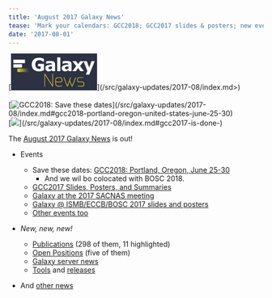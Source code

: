 ```yaml
---
title: 'August 2017 Galaxy News'
tease: 'Mark your calendars: GCC2018; GCC2017 slides & posters; new events, pubs, openings, servers, tools, ...'
date: '2017-08-01'
---
```

<div class='right'>
[<img src="/src/images/galaxy-logos/GalaxyNews.png" alt="Galaxy News" width="170" />](/src/galaxy-updates/2017-08/index.md>)<br /><br />
[<img src="/src/images/logos/gcc-bosc-2018-logo-300.png" alt="GCC2018: Save these dates" width="170" />](/src/galaxy-updates/2017-08/index.md#gcc2018-portland-oregon-united-states-june-25-30)<br />
[<img src="/src/images/logos/gcc2017-logo-300.png' alt='2017 Galaxy Community Conference (GCC2017)' width="170" />](/src/galaxy-updates/2017-08/index.md#gcc2017-is-done-)
</div>

The [August 2017 Galaxy News](/src/galaxy-updates/2017-08/index.md) is out!  

* Events
  * Save these dates: [GCC2018: Portland, Oregon, June 25-30](/src/galaxy-updates/2017-08/index.md#gcc2018-portland-oregon-united-states-june-25-30)
    * And we wil bo colocated with BOSC 2018.
  * [GCC2017 Slides, Posters, and Summaries](/src/galaxy-updates/2017-08/index.md#gcc2017-is-done-)
  * [Galaxy at the 2017 SACNAS meeting](/src/galaxy-updates/2017-08/index.md#galaxy-and-cyverse-and-the-carpentries-at-2017-sacnas-meeting)
  * [Galaxy @ ISMB/ECCB/BOSC 2017 slides and posters](/src/galaxy-updates/2017-08/index.md#galaxy-ismb-eccb-bosc-2017-slides-and-posters-are-available)
  * [Other events too](/src/galaxy-updates/2017-08/index.md#all-events)

* *New, new, new!*
  * [Publications](/src/galaxy-updates/2017-08/index.md#new-publications) (298 of them, 11 highlighted)
  * [Open Positions](/src/galaxy-updates/2017-08/index.md#who-s-hiring) (five of them)
  * [Galaxy server news](/src/galaxy-updates/2017-08/index.md#public-galaxy-server-news)
  * [Tools](/src/galaxy-updates/2017-08/index.md#tools) and [releases](/src/galaxy-updates/2017-08/index.md#releases)
* And [other news](/src/galaxy-updates/2017-08/index.md#other-news)


